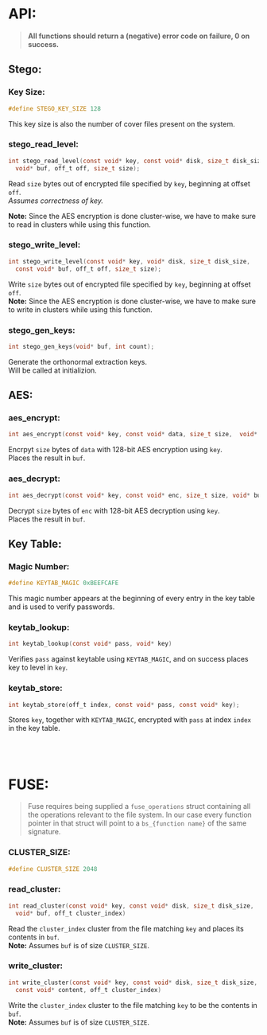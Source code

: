# API:
> **All functions should return a (negative) error code on failure, 0 on success.**

## Stego:
### Key Size:
```c
#define STEGO_KEY_SIZE 128
```
This key size is also the number of cover files present on the system.


### stego_read_level:
```c
int stego_read_level(const void* key, const void* disk, size_t disk_size,
  void* buf, off_t off, size_t size);
```
Read `size` bytes out of encrypted file specified by `key`, beginning at offset `off`.
<br />
*Assumes correctness of key.*

**Note:** Since the AES encryption is done cluster-wise, we have to make sure to read in clusters while using this function.

### stego_write_level:
```c
int stego_write_level(const void* key, void* disk, size_t disk_size,
  const void* buf, off_t off, size_t size);
```
Write `size` bytes out of encrypted file specified by `key`, beginning at offset `off`.
<br>**Note:** Since the AES encryption is done cluster-wise, we have to make sure to write in clusters while using this function.



### stego_gen_keys:
```c
int stego_gen_keys(void* buf, int count);
```
Generate the orthonormal extraction keys.<br>
Will be called at initializion.


## AES:
### aes_encrypt:
```c
int aes_encrypt(const void* key, const void* data, size_t size,  void* buf)
```
Encrpyt `size` bytes of `data` with 128-bit AES encryption using `key`.<br>
Places the result in `buf`.

### aes_decrypt:
```c
int aes_decrypt(const void* key, const void* enc, size_t size, void* buf)
```
Decrypt `size` bytes of `enc` with 128-bit AES decryption using `key`.<br>
Places the result in `buf`.


## Key Table:

### Magic Number:
```c
#define KEYTAB_MAGIC 0xBEEFCAFE
```
This magic number appears at the beginning of every entry in the key table and is used to verify passwords.

### keytab_lookup:
```c
int keytab_lookup(const void* pass, void* key)
```
Verifies `pass` against keytable using `KEYTAB_MAGIC`, and on success places key to level in `key`.<br>

### keytab_store:
```c
int keytab_store(off_t index, const void* pass, const void* key);
```
Stores `key`, together with `KEYTAB_MAGIC`, encrypted with `pass` at index `index` in the key table.

<br><br>

# FUSE:
> Fuse requires being supplied a `fuse_operations` struct containing all the operations relevant to the file system. In our case every function pointer in that struct will point to a `bs_{function name}`  of the same signature.

### CLUSTER_SIZE:
```c
#define CLUSTER_SIZE 2048
```


### read_cluster:
```c
int read_cluster(const void* key, const void* disk, size_t disk_size,
  void* buf, off_t cluster_index)
```
Read the `cluster_index` cluster from the file matching `key` and places its contents in `buf`.<br>
**Note:** Assumes `buf` is of size `CLUSTER_SIZE`.

### write_cluster:
```c
int write_cluster(const void* key, const void* disk, size_t disk_size,
  const void* content, off_t cluster_index)
```
Write the `cluster_index` cluster to the file matching `key` to be the contents in `buf`.<br>
**Note:** Assumes `buf` is of size `CLUSTER_SIZE`.